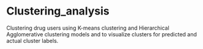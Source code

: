 # Clustering_analysis
Clustering drug users using K-means clustering and Hierarchical Agglomerative clustering models and to visualize clusters for predicted and actual cluster labels.
